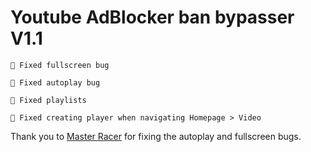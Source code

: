 # Youtube AdBlocker ban bypasser V1.1

```
🐞 Fixed fullscreen bug

🐞 Fixed autoplay bug

🐞 Fixed playlists

🐞 Fixed creating player when navigating Homepage > Video
```
Thank you to [Master Racer](https://greasyfork.org/en/users/1200679-master-racer) for fixing the autoplay and fullscreen bugs.